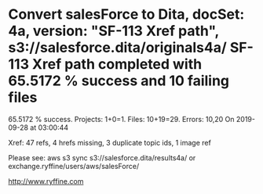 # Convert salesForce to Dita, docSet: 4a, version: "SF-113 Xref path", s3://salesforce.dita/originals4a/ SF-113 Xref path completed with 65.5172 % success and 10 failing files

65.5172 % success. Projects: 1+0=1.  Files: 10+19=29. Errors: 10,20  On 2019-09-28 at 03:00:44

Xref: 47 refs, 4 hrefs missing, 3 duplicate topic ids, 1 image ref

Please see: aws s3 sync s3://salesforce.dita/results4a/ or exchange.ryffine/users/aws/salesForce/

http://www.ryffine.com
